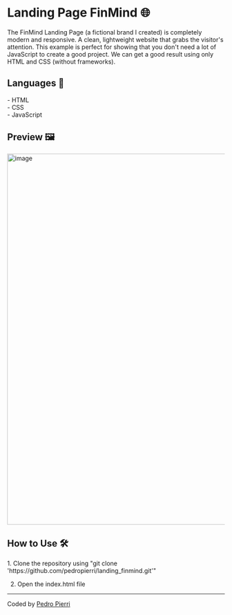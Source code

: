 <h1>Landing Page FinMind 🌐</h1>
The FinMind Landing Page (a fictional brand I created) is completely modern and responsive. A clean, lightweight website that grabs the visitor's attention. This example is perfect for showing that you don't need a lot of JavaScript to create a good project. We can get a good result using only HTML and CSS (without frameworks).

<h2>Languages 🚀</h2>
- HTML <br>
- CSS <br>
- JavaScript <br>

<h2>Preview 🖼️ </h2>
<img width="1000" height="860" alt="image" src="https://github.com/user-attachments/assets/4c4ef0c1-b81f-4f6d-a94d-bf0fe2662e7a" />

<h2>How to Use 🛠️</h2>
1. Clone the repository using "git clone 'https://github.com/pedropierri/landing_finmind.git'"

2. Open the index.html file

---
Coded by <a href='https://github.com/pedropierri'>Pedro Pierri<a>
